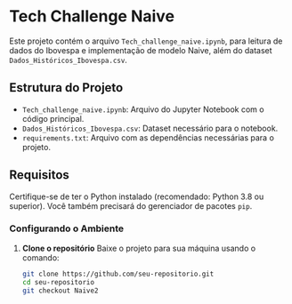 # Tech Challenge Naive

Este projeto contém o arquivo `Tech_challenge_naive.ipynb`, para leitura de dados do Ibovespa e implementação de modelo Naive, além do dataset `Dados_Históricos_Ibovespa.csv`.

## Estrutura do Projeto

- `Tech_challenge_naive.ipynb`: Arquivo do Jupyter Notebook com o código principal.
- `Dados_Históricos_Ibovespa.csv`: Dataset necessário para o notebook.
- `requirements.txt`: Arquivo com as dependências necessárias para o projeto.

## Requisitos

Certifique-se de ter o Python instalado (recomendado: Python 3.8 ou superior). Você também precisará do gerenciador de pacotes `pip`.

### Configurando o Ambiente

1. **Clone o repositório**
   Baixe o projeto para sua máquina usando o comando:
   ```bash
   git clone https://github.com/seu-repositorio.git
   cd seu-repositorio
   git checkout Naive2
